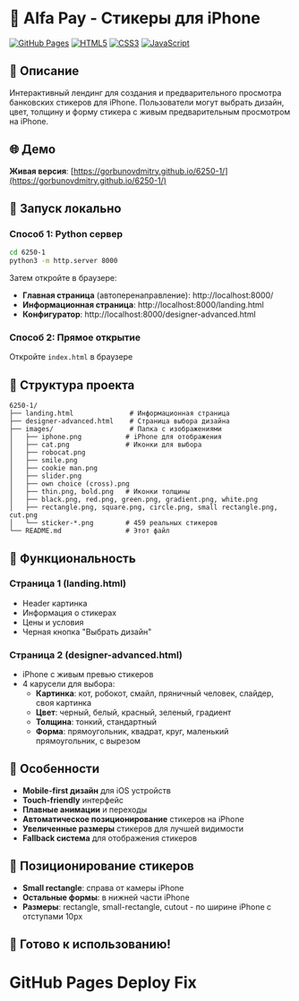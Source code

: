 # 🎨 Alfa Pay - Стикеры для iPhone

[![GitHub Pages](https://img.shields.io/badge/GitHub%20Pages-Live-brightgreen)](https://gorbunovdmitry.github.io/6250-1/)
[![HTML5](https://img.shields.io/badge/HTML5-E34F26?logo=html5&logoColor=white)](https://developer.mozilla.org/en-US/docs/Web/HTML)
[![CSS3](https://img.shields.io/badge/CSS3-1572B6?logo=css3&logoColor=white)](https://developer.mozilla.org/en-US/docs/Web/CSS)
[![JavaScript](https://img.shields.io/badge/JavaScript-F7DF1E?logo=javascript&logoColor=black)](https://developer.mozilla.org/en-US/docs/Web/JavaScript)

## 📱 Описание

Интерактивный лендинг для создания и предварительного просмотра банковских стикеров для iPhone. Пользователи могут выбрать дизайн, цвет, толщину и форму стикера с живым предварительным просмотром на iPhone.

## 🌐 Демо

**Живая версия**: [https://gorbunovdmitry.github.io/6250-1/](https://gorbunovdmitry.github.io/6250-1/)

## 🚀 Запуск локально

### Способ 1: Python сервер
```bash
cd 6250-1
python3 -m http.server 8000
```

Затем откройте в браузере:
- **Главная страница** (автоперенаправление): http://localhost:8000/
- **Информационная страница**: http://localhost:8000/landing.html
- **Конфигуратор**: http://localhost:8000/designer-advanced.html

### Способ 2: Прямое открытие
Откройте `index.html` в браузере

## 📁 Структура проекта

```
6250-1/
├── landing.html              # Информационная страница
├── designer-advanced.html    # Страница выбора дизайна
├── images/                   # Папка с изображениями
│   ├── iphone.png           # iPhone для отображения
│   ├── cat.png              # Иконки для выбора
│   ├── robocat.png
│   ├── smile.png
│   ├── cookie man.png
│   ├── slider.png
│   ├── own choice (cross).png
│   ├── thin.png, bold.png   # Иконки толщины
│   ├── black.png, red.png, green.png, gradient.png, white.png
│   ├── rectangle.png, square.png, circle.png, small rectangle.png, cut.png
│   └── sticker-*.png        # 459 реальных стикеров
└── README.md                # Этот файл
```

## 🎯 Функциональность

### Страница 1 (landing.html)
- Header картинка
- Информация о стикерах
- Цены и условия
- Черная кнопка "Выбрать дизайн"

### Страница 2 (designer-advanced.html)
- iPhone с живым превью стикеров
- 4 карусели для выбора:
  - **Картинка**: кот, робокот, смайл, пряничный человек, слайдер, своя картинка
  - **Цвет**: черный, белый, красный, зеленый, градиент
  - **Толщина**: тонкий, стандартный
  - **Форма**: прямоугольник, квадрат, круг, маленький прямоугольник, с вырезом

## 🎨 Особенности

- **Mobile-first дизайн** для iOS устройств
- **Touch-friendly** интерфейс
- **Плавные анимации** и переходы
- **Автоматическое позиционирование** стикеров на iPhone
- **Увеличенные размеры** стикеров для лучшей видимости
- **Fallback система** для отображения стикеров

## 📱 Позиционирование стикеров

- **Small rectangle**: справа от камеры iPhone
- **Остальные формы**: в нижней части iPhone
- **Размеры**: rectangle, small-rectangle, cutout - по ширине iPhone с отступами 10px

## 🎉 Готово к использованию!
# GitHub Pages Deploy Fix
